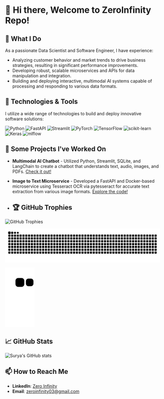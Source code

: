 # 👋 Hi there, Welcome to ZeroInfinity Repo!


## 🌟 What I Do
As a passionate Data Scientist and Software Engineer, I have experience:
- Analyzing customer behavior and market trends to drive business strategies, resulting in significant performance improvements.
- Developing robust, scalable microservices and APIs for data manipulation and integration.
- Building and deploying interactive, multimodal AI systems capable of processing and responding to various data formats.

## 🔧 Technologies & Tools
I utilize a wide range of technologies to build and deploy innovative software solutions:

![Python](https://img.shields.io/badge/python-3670A0?style=for-the-badge&logo=python&logoColor=ffdd54) 
![FastAPI](https://img.shields.io/badge/FastAPI-005571?style=for-the-badge&logo=fastapi)
![Streamlit](https://img.shields.io/badge/Streamlit-FF4B4B?style=for-the-badge&logo=streamlit&logoColor=white)
![PyTorch](https://img.shields.io/badge/PyTorch-%23EE4C2C.svg?style=for-the-badge&logo=PyTorch&logoColor=white)
![TensorFlow](https://img.shields.io/badge/TensorFlow-%23FF6F00.svg?style=for-the-badge&logo=TensorFlow&logoColor=white)
![scikit-learn](https://img.shields.io/badge/scikit--learn-%23F7931E.svg?style=for-the-badge&logo=scikit-learn&logoColor=white)
![Keras](https://img.shields.io/badge/Keras-%23D00000.svg?style=for-the-badge&logo=Keras&logoColor=white)
![mlflow](https://img.shields.io/badge/mlflow-%23d9ead3.svg?style=for-the-badge&logo=numpy&logoColor=blue)

## 🚀 Some Projects I've Worked On
- **Multimodal AI Chatbot** - Utilized Python, Streamlit, SQLite, and LangChain to create a chatbot that understands text, audio, images, and PDFs. [Check it out!](https://github.com/zeroinfinity03/multimodal-CHATBOT/tree/main)
- **Image to Text Microservice** - Developed a FastAPI and Docker-based microservice using Tesseract OCR via pytesseract for accurate text extraction from various image formats. [Explore the code!](https://github.com/zeroinfinity03/ocr-microservice/tree/main)

- ## 🏆 GitHub Trophies
![GitHub Trophies](https://github-profile-trophy.vercel.app/?username=zeroinfinity&theme=radical&no-frame=true)

<img src="https://raw.githubusercontent.com/zeroinfinity03/zeroinfinity03/output/snake.svg" alt="Snake animation" />

![GitHub Contribution Snake Game](https://github.com/zeroinfinity03/zeroinfinity03/blob/main/dist/github-contribution-snake.svg)

## 📈 GitHub Stats
![Surya's GitHub stats](https://github-readme-stats.vercel.app/api?username=zeroinfinity&theme=dark&show_icons=true)



## 📫 How to Reach Me
- **LinkedIn**: [Zero Infinity](https://www.linkedin.com/in/surya-singh-412564233/)
- **Email**: [zeroinfinity03@gmail.com](mailto:zeroinfinity03@gmail.com)

<!-- Proudly created with GPRM (https://gprm.itsvg.in) -->



